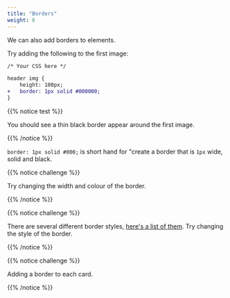 ```yaml
---
title: "Borders"
weight: 6
---
```


We can also add borders to elements.

Try adding the following to the first image:

```diff
/* Your CSS here */

header img {
	height: 100px;
+	border: 1px solid #000000;
}
```

{{% notice test %}}

You should see a thin black border appear around the first image.

{{% /notice %}}

`border: 1px solid #000;` is short hand for "create a border that is `1px` wide, solid and black.

{{% notice challenge %}}

Try changing the width and colour of the border.

{{% /notice %}}

{{% notice challenge %}}

There are several different border styles, [here\'s a list of them](https://developer.mozilla.org/en-US/docs/Web/CSS/border-style).
Try changing the style of the border.

{{% /notice %}}

{{% notice challenge %}}

Adding a border to each card.

{{% /notice %}}
